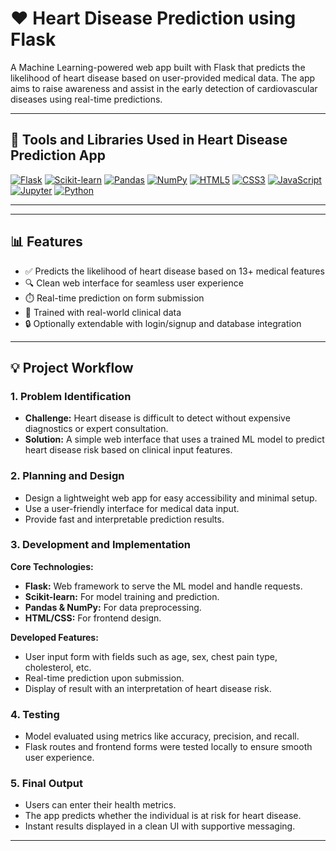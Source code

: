 # ❤️ Heart Disease Prediction using Flask

A Machine Learning-powered web app built with Flask that predicts the likelihood of heart disease based on user-provided medical data. The app aims to raise awareness and assist in the early detection of cardiovascular diseases using real-time predictions.

---

## 🚀 Tools and Libraries Used in Heart Disease Prediction App

[![Flask](https://img.shields.io/badge/Flask-000000?style=flat&logo=flask&logoColor=white)](https://flask.palletsprojects.com/)
[![Scikit-learn](https://img.shields.io/badge/Scikit--learn-F7931E?style=flat&logo=scikit-learn&logoColor=white)](https://scikit-learn.org/)
[![Pandas](https://img.shields.io/badge/Pandas-150458?style=flat&logo=pandas&logoColor=white)](https://pandas.pydata.org/)
[![NumPy](https://img.shields.io/badge/Numpy-013243?style=flat&logo=numpy&logoColor=white)](https://numpy.org/)
[![HTML5](https://img.shields.io/badge/HTML5-E34F26?style=flat&logo=html5&logoColor=white)](https://developer.mozilla.org/en-US/docs/Web/HTML)
[![CSS3](https://img.shields.io/badge/CSS3-1572B6?style=flat&logo=css3&logoColor=white)](https://developer.mozilla.org/en-US/docs/Web/CSS)
[![JavaScript](https://img.shields.io/badge/JavaScript-F7DF1E?style=flat&logo=javascript&logoColor=black)](https://developer.mozilla.org/en-US/docs/Web/JavaScript)
[![Jupyter](https://img.shields.io/badge/Jupyter-F37626?style=flat&logo=jupyter&logoColor=white)](https://jupyter.org/)
[![Python](https://img.shields.io/badge/Python-3776AB?style=flat&logo=python&logoColor=white)](https://python.org)

---

---

## 📊 Features

- ✅ Predicts the likelihood of heart disease based on 13+ medical features
- 🔍 Clean web interface for seamless user experience
- ⏱️ Real-time prediction on form submission
- 🧪 Trained with real-world clinical data
- 🔒 Optionally extendable with login/signup and database integration

---

## 💡 Project Workflow

### 1. Problem Identification
- **Challenge:** Heart disease is difficult to detect without expensive diagnostics or expert consultation.
- **Solution:** A simple web interface that uses a trained ML model to predict heart disease risk based on clinical input features.

### 2. Planning and Design
- Design a lightweight web app for easy accessibility and minimal setup.
- Use a user-friendly interface for medical data input.
- Provide fast and interpretable prediction results.

### 3. Development and Implementation

**Core Technologies:**
- **Flask:** Web framework to serve the ML model and handle requests.
- **Scikit-learn:** For model training and prediction.
- **Pandas & NumPy:** For data preprocessing.
- **HTML/CSS:** For frontend design.

**Developed Features:**
- User input form with fields such as age, sex, chest pain type, cholesterol, etc.
- Real-time prediction upon submission.
- Display of result with an interpretation of heart disease risk.

### 4. Testing
- Model evaluated using metrics like accuracy, precision, and recall.
- Flask routes and frontend forms were tested locally to ensure smooth user experience.

### 5. Final Output
- Users can enter their health metrics.
- The app predicts whether the individual is at risk for heart disease.
- Instant results displayed in a clean UI with supportive messaging.

---

